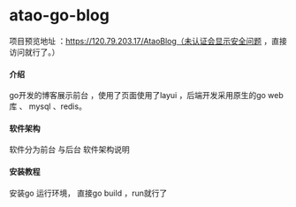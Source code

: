 # atao-go-blog
项目预览地址 ：https://120.79.203.17/AtaoBlog（未认证会显示安全问题 ，直接访问就行了。）

#### 介绍
go开发的博客展示前台 ，使用了页面使用了layui ，后端开发采用原生的go web 库 、 mysql 、redis。

#### 软件架构
软件分为前台 与后台
软件架构说明


#### 安装教程
安装go 运行环境， 直接go build  ，run就行了

